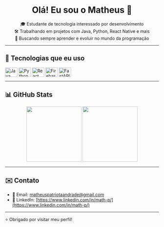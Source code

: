 <h1 align="center">Olá! Eu sou o Matheus 👋</h1>

<p align="center">
  🎓 Estudante de tecnologia interessado por desenvolvimento<br>
  🛠️ Trabalhando em projetos com Java, Python, React Native e mais<br>
  🚀 Buscando sempre aprender e evoluir no mundo da programação
</p>

---

## 🧠 Tecnologias que eu uso

<div style="display: inline_block">
  <img align="center" alt="Java" height="30" width="40" src="https://cdn.jsdelivr.net/gh/devicons/devicon/icons/java/java-original.svg" />
  <img align="center" alt="Python" height="30" width="40" src="https://cdn.jsdelivr.net/gh/devicons/devicon/icons/python/python-original.svg" />
  <img align="center" alt="React" height="30" width="40" src="https://cdn.jsdelivr.net/gh/devicons/devicon/icons/react/react-original.svg" />
  <img align="center" alt="Firebase" height="30" width="40" src="https://cdn.jsdelivr.net/gh/devicons/devicon/icons/firebase/firebase-plain.svg" />
  <img align="center" alt="FastAPI" height="30" width="40" src="https://cdn.jsdelivr.net/gh/devicons/devicon/icons/fastapi/fastapi-original.svg" />
</div>

---

## 📊 GitHub Stats

<div align="center">
  <img height="180em" src="https://github-readme-stats.vercel.app/api?username=Matth-P&show_icons=true&theme=dracula"/>
  <img height="180em" src="https://github-readme-stats.vercel.app/api/top-langs/?username=Matth-P&hide_progress=true&theme=dracula"/>
</div>

---

## ✉️ Contato

- 📧 Email: [matheuspatriotaandrade@gmail.com](mailto:matheuspatriotaandrade@gmail.com)
- 💼 LinkedIn: [https://www.linkedin.com/in/math-p/](https://www.linkedin.com/in/math-p/) 

---

⭐️ Obrigado por visitar meu perfil!
